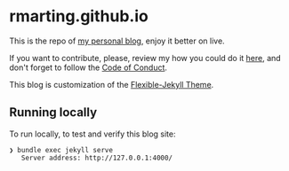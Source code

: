 # rmarting.github.io

This is the repo of [my personal blog](https://blog.jromanmartin.io), enjoy it better on live.

If you want to contribute, please, review my how you could do it [here](./CONTRIBUTING.md), and
don't forget to follow the [Code of Conduct](./CODE_OF_CONDUCT.md).

This blog is customization of the [Flexible-Jekyll Theme](https://github.com/artemsheludko/flexible-jekyll).

## Running locally

To run locally, to test and verify this blog site:

```
❯ bundle exec jekyll serve
   Server address: http://127.0.0.1:4000/
```
